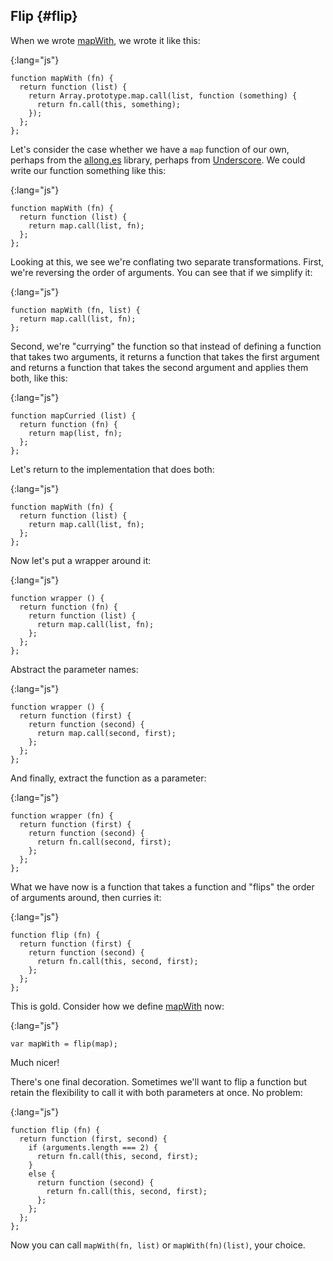 ## Flip {#flip}

When we wrote [mapWith](#mapWith), we wrote it like this:

{:lang="js"}
~~~~~~~~
function mapWith (fn) {
  return function (list) {
    return Array.prototype.map.call(list, function (something) {
      return fn.call(this, something);
    });
  };
};
~~~~~~~~

Let's consider the case whether we have a `map` function of our own, perhaps from the [allong.es](http://allong.es) library, perhaps from [Underscore](http://underscorejs.org). We could write our function something like this:

{:lang="js"}
~~~~~~~~
function mapWith (fn) {
  return function (list) {
    return map.call(list, fn);
  };
};
~~~~~~~~

Looking at this, we see we're conflating two separate transformations. First, we're reversing the order of arguments. You can see that if we simplify it:

{:lang="js"}
~~~~~~~~
function mapWith (fn, list) {
  return map.call(list, fn);
};
~~~~~~~~

Second, we're "currying" the function so that instead of defining a function that takes two arguments, it returns a function that takes the first argument and returns a function that takes the second argument and applies them both, like this:

{:lang="js"}
~~~~~~~~
function mapCurried (list) {
  return function (fn) {
    return map(list, fn);
  };
};
~~~~~~~~

Let's return to the implementation that does both:

{:lang="js"}
~~~~~~~~
function mapWith (fn) {
  return function (list) {
    return map.call(list, fn);
  };
};
~~~~~~~~

Now let's put a wrapper around it:

{:lang="js"}
~~~~~~~~
function wrapper () {
  return function (fn) {
    return function (list) {
      return map.call(list, fn);
    };
  };
};
~~~~~~~~

Abstract the parameter names:

{:lang="js"}
~~~~~~~~
function wrapper () {
  return function (first) {
    return function (second) {
      return map.call(second, first);
    };
  };
};
~~~~~~~~

And finally, extract the function as a parameter:

{:lang="js"}
~~~~~~~~
function wrapper (fn) {
  return function (first) {
    return function (second) {
      return fn.call(second, first);
    };
  };
};
~~~~~~~~

What we have now is a function that takes a function and "flips" the order of arguments around, then curries it:

{:lang="js"}
~~~~~~~~
function flip (fn) {
  return function (first) {
    return function (second) {
      return fn.call(this, second, first);
    };
  };
};
~~~~~~~~

This is gold. Consider how we define [mapWith](#mapWith) now:

{:lang="js"}
~~~~~~~~
var mapWith = flip(map);
~~~~~~~~

Much nicer!

There's one final decoration. Sometimes we'll want to flip a function but retain the flexibility to call it with both parameters at once. No problem:

{:lang="js"}
~~~~~~~~
function flip (fn) {
  return function (first, second) {
    if (arguments.length === 2) {
      return fn.call(this, second, first);
    }
    else {
      return function (second) {
        return fn.call(this, second, first);
      };
    };
  };
};
~~~~~~~~

Now you can call `mapWith(fn, list)` or `mapWith(fn)(list)`, your choice.
